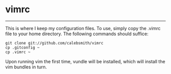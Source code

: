 # vimrc
-------

This is where I keep my configuration files. To use, simply copy the .vimrc file to your home directory. The following commands should suffice:

```
git clone git://github.com/calebsmith/vimrc
cp .gitconfig ~
cp .vimrc ~
```

Upon running vim the first time, vundle will be installed, which will install
the vim bundles in turn.


